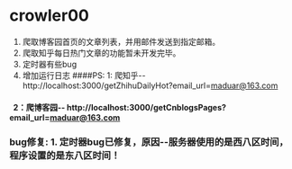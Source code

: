 # crowler00

1. 爬取博客园首页的文章列表，并用邮件发送到指定邮箱。
2. 爬取知乎每日热门文章的功能暂未开发完毕。
3. 定时器有些bug
4. 增加运行日志
####PS: 1: 爬知乎-- http://localhost:3000/getZhihuDailyHot?email_url=maduar@163.com
####      2：爬博客园-- http://localhost:3000/getCnblogsPages?email_url=maduar@163.com

### bug修复: 1. 定时器bug已修复，原因--服务器使用的是西八区时间，程序设置的是东八区时间！
